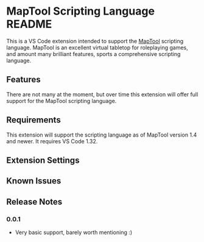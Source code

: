 # MapTool Scripting Language README

This is a VS Code extension intended to support the [MapTool](http://www.rptools.net/toolbox/maptool/) scripting language. 
MapTool is an excellent virtual tabletop for roleplaying games, and amount many brilliant features, sports a comprehensive scripting language. 

## Features

There are not many at the moment, but over time this extension will offer full support for the MapTool scripting language. 

## Requirements

This extension will support the scripting language as of MapTool version 1.4 and newer.
It requires VS Code 1.32.

## Extension Settings


## Known Issues



## Release Notes

### 0.0.1

* Very basic support, barely worth mentioning :)

